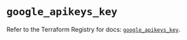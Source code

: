 # `google_apikeys_key`

Refer to the Terraform Registry for docs: [`google_apikeys_key`](https://registry.terraform.io/providers/hashicorp/google/5.33.0/docs/resources/apikeys_key).
